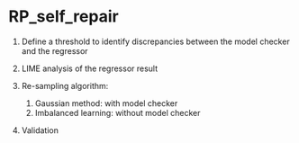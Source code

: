 # RP_self_repair

1. Define a threshold to identify discrepancies between the model checker and the regressor

2. LIME analysis of the regressor result

3. Re-sampling algorithm:
    1. Gaussian method: with model checker
    2. Imbalanced learning: without model checker
    
4. Validation